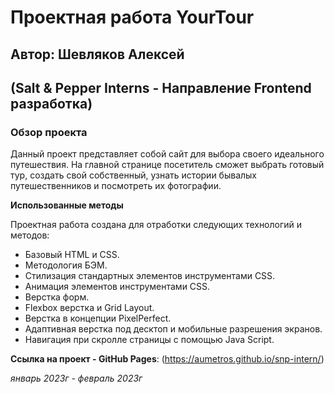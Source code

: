 # Проектная работа YourTour
## Автор: Шевляков Алексей
## (Salt & Pepper Interns - Направление Frontend разработка)

### Обзор проекта
Данный проект представляет собой сайт для выбора своего идеального путешествия. На главной странице посетитель сможет выбрать готовый тур, создать свой собственный, узнать истории бывалых путешественников и посмотреть их фотографии.

**Использованные методы**

Проектная работа создана для отработки следующих технологий и методов:
* Базовый HTML и CSS.
* Методология БЭМ.
* Стилизация стандартных элементов инструментами CSS.
* Анимация элементов инструментами CSS.
* Верстка форм.
* Flexbox верстка и Grid Layout.
* Верстка в концепции PixelPerfect.
* Адаптивная верстка под десктоп и мобильные разрешения экранов.
* Навигация при скролле страницы с помощью Java Script.


**Ссылка на проект - GitHub Pages**: (https://aumetros.github.io/snp-intern/)

*январь 2023г - февраль 2023г*
